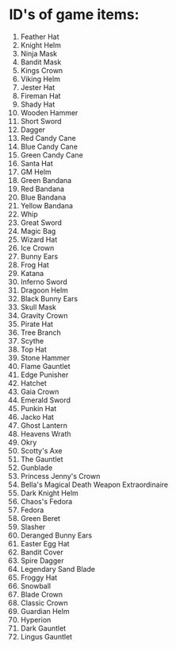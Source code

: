 # ID's of game items:
1. Feather Hat
2. Knight Helm
3. Ninja Mask
4. Bandit Mask
5. Kings Crown
6. Viking Helm
7. Jester Hat
8. Fireman Hat
9. Shady Hat
10. Wooden Hammer
11. Short Sword
12. Dagger
13. Red Candy Cane
14. Blue Candy Cane
15. Green Candy Cane
16. Santa Hat
17. GM Helm
18. Green Bandana
19. Red Bandana
20. Blue Bandana
21. Yellow Bandana
22. Whip
23. Great Sword
24. Magic Bag
25. Wizard Hat
26. Ice Crown
27. Bunny Ears
28. Frog Hat
29. Katana
30. Inferno Sword
31. Dragoon Helm
32. Black Bunny Ears
33. Skull Mask
34. Gravity Crown
35. Pirate Hat
36. Tree Branch
37. Scythe
38. Top Hat
39. Stone Hammer
40. Flame Gauntlet
41. Edge Punisher
42. Hatchet
43. Gaia Crown
44. Emerald Sword
45. Punkin Hat
46. Jacko Hat
47. Ghost Lantern
48. Heavens Wrath
49. Okry
50. Scotty's Axe
51. The Gauntlet
52. Gunblade
53. Princess Jenny's Crown
54. Bella's Magical Death Weapon Extraordinaire
55. Dark Knight Helm
56. Chaos's Fedora
57. Fedora
58. Green Beret
59. Slasher
60. Deranged Bunny Ears
61. Easter Egg Hat
62. Bandit Cover
63. Spire Dagger
64. Legendary Sand Blade
65. Froggy Hat
66. Snowball
67. Blade Crown
68. Classic Crown
69. Guardian Helm
70. Hyperion
71. Dark Gauntlet
72. Lingus Gauntlet
